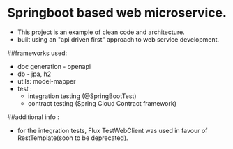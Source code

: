 # Springboot based web microservice.
 - This project is an example of clean code and architecture.
 - built using an "api driven first" approach to web service development.
  
##frameworks used:
- doc generation - openapi
- db - jpa, h2 
- utils: model-mapper
- test :
  - integration testing (@SpringBootTest) 
  - contract testing (Spring Cloud Contract framework)
  

##additional info :
 - for the integration tests, Flux TestWebClient was used in favour of RestTemplate(soon to be deprecated).